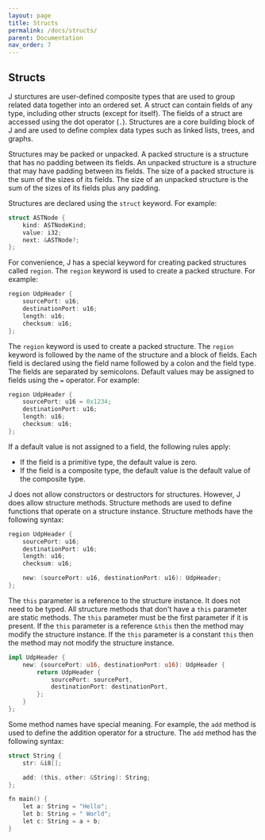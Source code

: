 ```yaml
---
layout: page
title: Structs
permalink: /docs/structs/
parent: Documentation
nav_order: 7
---
```


Structs
---

J sturctures are user-defined composite types that are used to group related data together into an ordered set. A struct can contain fields of any type, including other structs (except for itself). The fields of a struct are accessed using the dot operator (`.`). Structures are a core building block of J and are used to define complex data types such as linked lists, trees, and graphs.

Structures may be packed or unpacked. A packed structure is a structure that has no padding between its fields. An unpacked structure is a structure that may have padding between its fields. The size of a packed structure is the sum of the sizes of its fields. The size of an unpacked structure is the sum of the sizes of its fields plus any padding.

Structures are declared using the `struct` keyword. For example:

```c
struct ASTNode {
    kind: ASTNodeKind;
    value: i32;
    next: &ASTNode?;
};
```

For convenience, J has a special keyword for creating packed structures called `region`. The `region` keyword is used to create a packed structure. For example:

```c
region UdpHeader {
    sourcePort: u16;
    destinationPort: u16;
    length: u16;
    checksum: u16;
};
```

The `region` keyword is used to create a packed structure. The `region` keyword is followed by the name of the structure and a block of fields. Each field is declared using the field name followed by a colon and the field type. The fields are separated by semicolons. Default values may be assigned to fields using the `=` operator. For example:

```c
region UdpHeader {
    sourcePort: u16 = 0x1234;
    destinationPort: u16;
    length: u16;
    checksum: u16;
};
```

If a default value is not assigned to a field, the following rules apply:
- If the field is a primitive type, the default value is zero.
- If the field is a composite type, the default value is the default value of the composite type.

J does not allow constructors or destructors for structures. However, J does allow structure methods. Structure methods are used to define functions that operate on a structure instance. Structure methods have the following syntax:

```c
region UdpHeader {
    sourcePort: u16;
    destinationPort: u16;
    length: u16;
    checksum: u16;

    new: (sourcePort: u16, destinationPort: u16): UdpHeader;
};
```

The `this` parameter is a reference to the structure instance. It does not need to be typed. All structure methods that don't have a `this` parameter are static methods. The `this` parameter must be the first parameter if it is present. If the `this` parameter is a reference `&this` then the method may modify the structure instance. If the `this` parameter is a constant `this` then the method may not modify the structure instance.


```rs
impl UdpHeader {
    new: (sourcePort: u16, destinationPort: u16): UdpHeader {
        return UdpHeader {
            sourcePort: sourcePort,
            destinationPort: destinationPort,
        };
    }
};
```

Some method names have special meaning. For example, the `add` method is used to define the addition operator for a structure. The `add` method has the following syntax:

```c
struct String {
    str: &i8[];

    add: (this, other: &String): String;
};

fn main() {
    let a: String = "Hello";
    let b: String = " World";
    let c: String = a + b;
}
```
